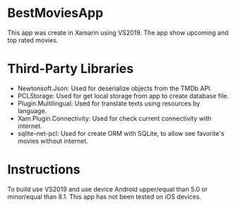 # BestMoviesApp
This app was create in Xamarin using VS2019. The app show upcoming and top rated movies.

# Third-Party Libraries
- Newtonsoft.Json: Used for deserialize objects from the TMDb API.
- PCLStorage: Used for get local storage from app to create database file.
- Plugin.Multilingual: Used for translate texts using resources by language.
- Xam.Plugin.Connectivity: Used for check current connectivity with internet.
- sqlite-net-pcl: Used for create ORM with SQLite, to allow see favorite's movies without internet.

# Instructions
To build use VS2019 and use device Android upper/equal than 5.0 or minor/equal than 8.1.
This app has not been tested on iOS devices.
